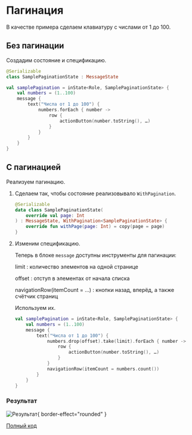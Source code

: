 # Пагинация

В качестве примера сделаем клавиатуру с числами от 1 до 100.

## Без пагинации

Создадим состояние и спецификацию.

```kotlin
@Serializable
class SamplePaginationState : MessageState

val samplePagination = inState<Role, SamplePaginationState> {
    val numbers = (1..100)
    message {
        text("Числа от 1 до 100") {
            numbers.forEach { number ->
                row {
                    actionButton(number.toString(), …)
                }
            }
        }
    }
}
```

## С пагинацией

Реализуем пагинацию.

1. Сделаем так, чтобы состояние реализовывало `WithPagination`.

    ```kotlin
    @Serializable
    data class SamplePaginationState(
        override val page: Int
    ) : MessageState, WithPagination<SamplePaginationState> {
        override fun withPage(page: Int) = copy(page = page)
    }
    ```

2. Изменим спецификацию.

   Теперь в блоке `message` доступны инструменты для пагинации:

   limit
   : количество элементов на одной странице

   offset
   : отступ в элементах от начала списка

   navigationRow(itemCount = …)
   : кнопки назад, вперёд, а также счётчик страниц

   Используем их.
    ```kotlin
    val samplePagination = inState<Role, SamplePaginationState> {
        val numbers = (1..100)
        message {
            text("Числа от 1 до 100") {
                numbers.drop(offset).take(limit).forEach { number ->
                    row {
                        actionButton(number.toString(), …)
                    }
                }
                navigationRow(itemCount = numbers.count())
            }
        }
    }
    ```

### Результат

![Результат](pagination.gif){ border-effect="rounded" }

[Полный код](https://github.com/ithersta/tgbotapi-framework/blob/main/sample/src/main/kotlin/com/ithersta/sample/PaginationFlow.kt)

